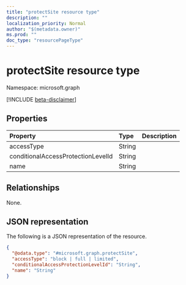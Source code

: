 ```yaml
---
title: "protectSite resource type"
description: ""
localization_priority: Normal
author: "$(metadata.owner)"
ms.prod: ""
doc_type: "resourcePageType"
---
```


# protectSite resource type

Namespace: microsoft.graph

[!INCLUDE [beta-disclaimer](../../includes/beta-disclaimer.md)]

## Properties

| Property                           | Type   | Description |
| :--------------------------------- | :----- | :---------- |
| accessType                         | String |             |
| conditionalAccessProtectionLevelId | String |             |
| name                               | String |             |

## Relationships

None.

## JSON representation

The following is a JSON representation of the resource.

<!-- {
  "blockType": "resource",
  "@odata.type": "microsoft.graph.protectSite",
}
-->

```json
{
  "@odata.type": "#microsoft.graph.protectSite",
  "accessType": "block | full | limited",
  "conditionalAccessProtectionLevelId": "String",
  "name": "String"
}
```
